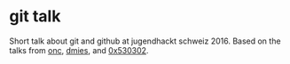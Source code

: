 # git talk

Short talk about git and github at jugendhackt schweiz 2016.
Based on the talks from [onc](https://github.com/onc), [dmies](https://github.com/dmies), and [0x530302](https://github.com/0x530302).

